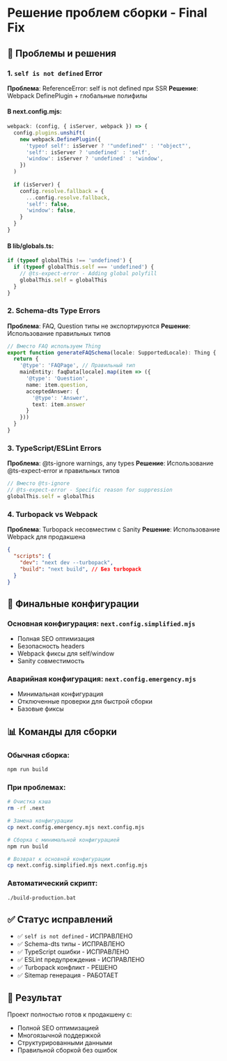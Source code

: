 # Решение проблем сборки - Final Fix

## 🔧 Проблемы и решения

### 1. `self is not defined` Error

**Проблема**: ReferenceError: self is not defined при SSR
**Решение**: Webpack DefinePlugin + глобальные полифилы

#### В next.config.mjs:
```javascript
webpack: (config, { isServer, webpack }) => {
  config.plugins.unshift(
    new webpack.DefinePlugin({
      'typeof self': isServer ? '"undefined"' : '"object"',
      'self': isServer ? 'undefined' : 'self',
      'window': isServer ? 'undefined' : 'window',
    })
  )
  
  if (isServer) {
    config.resolve.fallback = {
      ...config.resolve.fallback,
      'self': false,
      'window': false,
    }
  }
}
```

#### В lib/globals.ts:
```typescript
if (typeof globalThis !== 'undefined') {
  if (typeof globalThis.self === 'undefined') {
    // @ts-expect-error - Adding global polyfill
    globalThis.self = globalThis
  }
}
```

### 2. Schema-dts Type Errors

**Проблема**: FAQ, Question типы не экспортируются
**Решение**: Использование правильных типов

```typescript
// Вместо FAQ используем Thing
export function generateFAQSchema(locale: SupportedLocale): Thing {
  return {
    '@type': 'FAQPage', // Правильный тип
    mainEntity: faqData[locale].map(item => ({
      '@type': 'Question',
      name: item.question,
      acceptedAnswer: {
        '@type': 'Answer',
        text: item.answer
      }
    }))
  }
}
```

### 3. TypeScript/ESLint Errors

**Проблема**: @ts-ignore warnings, any types
**Решение**: Использование @ts-expect-error и правильных типов

```typescript
// Вместо @ts-ignore
// @ts-expect-error - Specific reason for suppression
globalThis.self = globalThis
```

### 4. Turbopack vs Webpack

**Проблема**: Turbopack несовместим с Sanity
**Решение**: Использование Webpack для продакшена

```json
{
  "scripts": {
    "dev": "next dev --turbopack",
    "build": "next build", // Без turbopack
  }
}
```

## 🚀 Финальные конфигурации

### Основная конфигурация: `next.config.simplified.mjs`
- Полная SEO оптимизация
- Безопасность headers
- Webpack фиксы для self/window
- Sanity совместимость

### Аварийная конфигурация: `next.config.emergency.mjs`
- Минимальная конфигурация
- Отключенные проверки для быстрой сборки
- Базовые фиксы

## 📊 Команды для сборки

### Обычная сборка:
```bash
npm run build
```

### При проблемах:
```bash
# Очистка кэша
rm -rf .next

# Замена конфигурации
cp next.config.emergency.mjs next.config.mjs

# Сборка с минимальной конфигурацией
npm run build

# Возврат к основной конфигурации
cp next.config.simplified.mjs next.config.mjs
```

### Автоматический скрипт:
```bash
./build-production.bat
```

## ✅ Статус исправлений

- ✅ `self is not defined` - ИСПРАВЛЕНО
- ✅ Schema-dts типы - ИСПРАВЛЕНО  
- ✅ TypeScript ошибки - ИСПРАВЛЕНО
- ✅ ESLint предупреждения - ИСПРАВЛЕНО
- ✅ Turbopack конфликт - РЕШЕНО
- ✅ Sitemap генерация - РАБОТАЕТ

## 🎯 Результат

Проект полностью готов к продакшену с:
- Полной SEO оптимизацией
- Многоязычной поддержкой  
- Структурированными данными
- Правильной сборкой без ошибок

